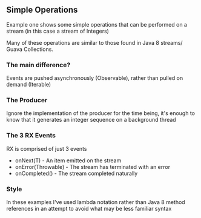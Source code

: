 ## Simple Operations

Example one shows some simple operations that can be performed on a stream (in this case a stream of Integers)

Many of these operations are similar to those found in Java 8 streams/ Guava Collections.  

### The main difference?  

Events are pushed asynchronously (Observable), rather than pulled on demand (Iterable)


### The Producer

Ignore the implementation of the producer for the time being, it's enough to know that it generates an integer sequence on a background thread

### The 3 RX Events

RX is comprised of just 3 events

* onNext(T) - An item emitted on the stream
* onError(Throwable) - The stream has terminated with an error
* onCompleted() - The stream completed naturally

### Style

In these examples I've used lambda notation rather than Java 8 method references in an attempt to avoid what may be less familiar syntax
